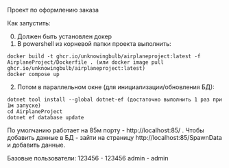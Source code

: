 Проект по оформлению заказа

Как запустить:

0) Должен быть установлен докер
1) В powershell из корневой папки проекта выполнить:
```
docker build -t ghcr.io/unknowingbulb/airplaneproject:latest -f AirplaneProject/Dockerfile . (или docker image pull ghcr.io/unknowingbulb/airplaneproject:latest)
docker compose up
```
2) Потом в параллельном окне (для инициализации/обновления БД):

```
dotnet tool install --global dotnet-ef (достаточно выполнить 1 раз при 1м запуске)
cd AirplaneProject
dotnet ef database update
```
По умолчанию работает на 85м порту - http://localhost:85/ .
Чтобы добавить данные в БД - зайти на страницу http://localhost:85/SpawnData и добавить данные.

Базовые пользователи:
123456 - 123456
admin - admin